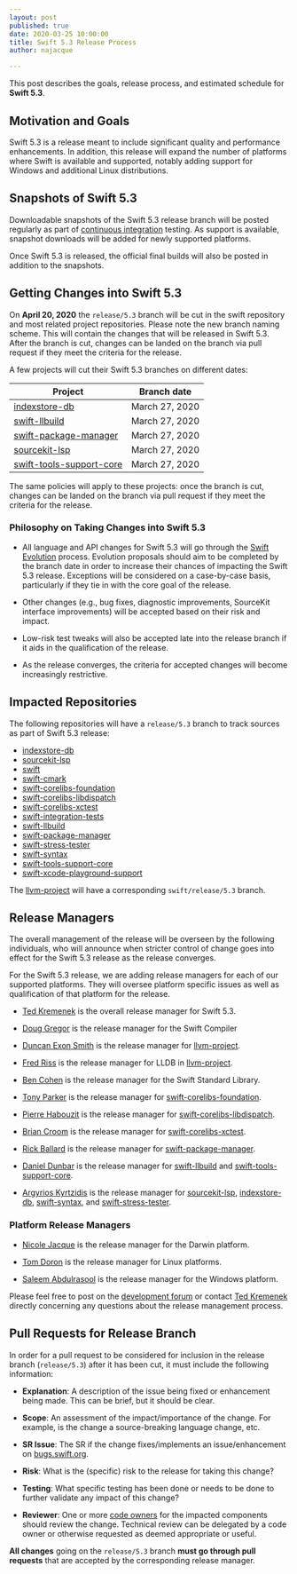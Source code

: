 ```yaml
---
layout: post
published: true
date: 2020-03-25 10:00:00
title: Swift 5.3 Release Process
author: najacque

---
```


This post describes the goals, release process, and estimated schedule for **Swift 5.3**.

## Motivation and Goals

Swift 5.3 is a release meant to include significant quality and performance enhancements. In addition, this release will expand the number of platforms where Swift is available and supported, notably adding support for Windows and additional Linux distributions.

## Snapshots of Swift 5.3

Downloadable snapshots of the Swift 5.3 release branch will be posted
regularly as part of [continuous integration](https://ci.swift.org) testing. As support is available, snapshot downloads will be added for newly supported platforms.

Once Swift 5.3 is released, the official final builds will also be posted in addition to the snapshots.

## Getting Changes into Swift 5.3

On **April 20, 2020** the `release/5.3` branch will be cut in the swift repository and most related project repositories. Please note the new branch naming scheme. This will contain the changes that will be released in Swift 5.3. After the branch is cut, changes can be landed on the branch via pull request if they meet the criteria for the release.

A few projects will cut their Swift 5.3 branches on different dates:

| Project  | Branch date  |
|---------|-------------|
|  [indexstore-db] | March 27, 2020 |
|  [swift-llbuild] | March 27, 2020 |
|  [swift-package-manager] | March 27, 2020 |
|  [sourcekit-lsp] | March 27, 2020 |
|  [swift-tools-support-core] | March 27, 2020 |

The same policies will apply to these projects: once the branch is cut, changes can be landed on the branch via pull request if they meet the criteria for the release.

### Philosophy on Taking Changes into Swift 5.3

- All language and API changes for Swift 5.3 will go through the [Swift
  Evolution](https://github.com/apple/swift-evolution) process.  Evolution
  proposals should aim to be completed by the branch date in order to
  increase their chances of impacting the Swift 5.3 release. Exceptions
  will be considered on a case-by-case basis, particularly if they tie
  in with the core goal of the release.

- Other changes (e.g., bug fixes, diagnostic improvements, SourceKit interface
  improvements) will be accepted based on their risk and impact.

- Low-risk test tweaks will also be accepted late into the release branch if
  it aids in the qualification of the release.

- As the release converges, the criteria for accepted changes will become
  increasingly restrictive.

## Impacted Repositories

The following repositories will have a `release/5.3` branch to track
sources as part of Swift 5.3 release:

* [indexstore-db]
* [sourcekit-lsp]
* [swift]
* [swift-cmark]
* [swift-corelibs-foundation]
* [swift-corelibs-libdispatch]
* [swift-corelibs-xctest]
* [swift-integration-tests]
* [swift-llbuild]
* [swift-package-manager]
* [swift-stress-tester]
* [swift-syntax]
* [swift-tools-support-core]
* [swift-xcode-playground-support]

The [llvm-project] will have a corresponding `swift/release/5.3` branch.

## Release Managers

The overall management of the release will be overseen by the following
individuals, who will announce when stricter control of change goes into
effect for the Swift 5.3 release as the release converges.

For the Swift 5.3 release, we are adding release managers for each of our supported platforms. They will oversee platform specific issues as well as qualification of that platform for the release.

- [Ted Kremenek] is the overall release manager for Swift 5.3.

- [Doug Gregor](https://github.com/DougGregor) is the release manager for the Swift Compiler

- [Duncan Exon Smith](https://github.com/dexonsmith) is the release manager for
  [llvm-project].

- [Fred Riss](https://github.com/fredriss) is the release manager for LLDB in [llvm-project].

- [Ben Cohen](https://github.com/airspeedswift) is the release manager for the
  Swift Standard Library.

- [Tony Parker](https://github.com/parkera) is the release manager for
  [swift-corelibs-foundation].

- [Pierre Habouzit](https://github.com/MadCoder) is the release manager for
  [swift-corelibs-libdispatch].

- [Brian Croom](https://github.com/briancroom) is the release manager for
  [swift-corelibs-xctest].

- [Rick Ballard](https://github.com/rballard) is the release manager for
  [swift-package-manager].

- [Daniel Dunbar](https://github.com/ddunbar) is the release manager for
  [swift-llbuild] and [swift-tools-support-core].

- [Argyrios Kyrtzidis](https://github.com/akyrtzi) is the release manager for [sourcekit-lsp], [indexstore-db], [swift-syntax], and [swift-stress-tester].


### Platform Release Managers

- [Nicole Jacque](https://github.com/najacque) is the release manager for the Darwin platform.

- [Tom Doron](https://github.com/tomerd) is the release manager for Linux platforms.

- [Saleem Abdulrasool](https://github.com/compnerd) is the release manager for the Windows platform.


Please feel free to post on the [development forum](https://forums.swift.org/c/development/compiler)
or contact [Ted Kremenek] directly concerning any questions about the release management
process.

## Pull Requests for Release Branch

In order for a pull request to be considered for inclusion in the release
branch (`release/5.3`) after it has been cut, it must include the following
information:

- **Explanation**: A description of the issue being fixed or enhancement being
  made.  This can be brief, but it should be clear.

- **Scope**: An assessment of the impact/importance of the change. For
  example, is the change a source-breaking language change, etc.

- **SR Issue**: The SR if the change fixes/implements an issue/enhancement on
  [bugs.swift.org](https://bugs.swift.org).

- **Risk**: What is the (specific) risk to the release for taking this change?

- **Testing**: What specific testing has been done or needs to be done to
  further validate any impact of this change?

- **Reviewer**: One or more [code owners]({{site.url}}/community/#code-owners)
  for the impacted components should review the change. Technical review can
  be delegated by a code owner or otherwise requested as deemed appropriate or
  useful.

**All changes** going on the `release/5.3` branch **must go through pull requests** that are
accepted by the corresponding release manager.

[Ted Kremenek]: https://github.com/tkremenek
[swift]: https://github.com/apple/swift
[llvm-project]: https://github.com/apple/llvm-project
[swift-cmark]: https://github.com/apple/swift-cmark
[swift-syntax]: https://github.com/apple/swift-syntax
[swift-llbuild]: https://github.com/apple/swift-llbuild
[swift-package-manager]: https://github.com/apple/swift-package-manager
[swift-corelibs-foundation]: https://github.com/apple/swift-corelibs-foundation
[swift-corelibs-libdispatch]: https://github.com/apple/swift-corelibs-libdispatch
[swift-xcode-playground-support]: https://github.com/apple/swift-xcode-playground-support
[swift-integration-tests]: https://github.com/apple/swift-integration-tests
[swift-corelibs-xctest]: https://github.com/apple/swift-corelibs-xctest
[sourcekit-lsp]: https://github.com/apple/sourcekit-lsp
[indexstore-db]: https://github.com/apple/indexstore-db
[swift-stress-tester]: https://github.com/apple/swift-stress-tester
[swift-tools-support-core]: https://github.com/apple/swift-tools-support-core
